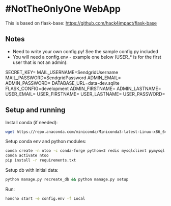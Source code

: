 # #NotTheOnlyOne WebApp

This is based on flask-base:
https://github.com/hack4impact/flask-base

## Notes

* Need to write your own config.py! See the sample config.py included
* You will need a config.env - example one below (USER_* is for the first user that is not an admin):

SECRET_KEY=<addsomething here>
MAIL_USERNAME=SendgridUsername
MAIL_PASSWORD=SendgridPassword
ADMIN_EMAIL=<addsomething here>
ADMIN_PASSWORD=<addsomething here>
DATABASE_URL=data-dev.sqlite
FLASK_CONFIG=development
ADMIN_FIRSTNAME=<addsomething here>
ADMIN_LASTNAME=<addsomething here>
USER_EMAIL=<addsomething here>
USER_FIRSTNAME=<addsomething here>
USER_LASTNAME=<addsomething here>
USER_PASSWORD=<addsomething here>

## Setup and running

Install conda (if needed):

```bash
wget https://repo.anaconda.com/miniconda/Miniconda3-latest-Linux-x86_64.sh
```

Setup conda env and python modules:

```bash
conda create -n ntoo -c conda-forge python=3 redis mysqlclient pymysql
conda activate ntoo
pip install -r requirements.txt
```

Setup db with initial data:

```bash
python manage.py recreate_db && python manage.py setup
```

Run:

```bash
honcho start -e config.env -f Local
```
